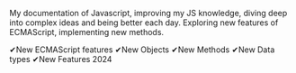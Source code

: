 My documentation of Javascript, improving my JS knowledge, diving deep into complex ideas and being better each day. Exploring new features of ECMAScript, implementing new methods.

✔New ECMAScript features
✔New Objects
✔New Methods
✔New Data types
✔New Features 2024

